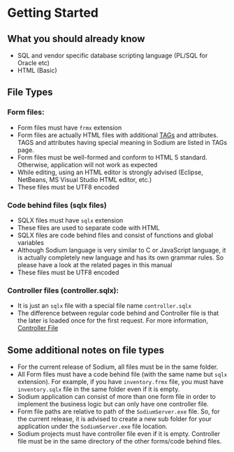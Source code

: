 # Getting Started

## **What you should already know**

* SQL and vendor specific database scripting language \(PL/SQL for Oracle etc\)
* HTML \(Basic\)

## File Types

### **Form files:**

* Form files must have `frmx` extension
* Form files are actually HTML files with additional [TAGs](https://sodium.gitbook.io/sodium/language-reference/html-tags) and attributes. TAGS and attributes having special meaning in Sodium are listed in TAGs page.
* Form files must be well-formed and conform to HTML 5 standard. Otherwise, application will not work as expected
* While editing, using an HTML editor is strongly advised \(Eclipse, NetBeans, MS Visual Studio HTML editor, etc.\)
* These files must be UTF8 encoded

### **Code behind files \(sqlx files\)**

* SQLX files must have `sqlx` extension
* These files are used to separate code with HTML
* SQLX files are code behind files and consist of functions and global variables
* Although Sodium language is very similar to C or JavaScript language, it is actually completely new language and has its own grammar rules. So please have a look at the related pages in this manual
* These files must be UTF8 encoded

### **Controller files \(controller.sqlx\):**

* It is just an `sqlx` file with a special file name `controller.sqlx`
* The difference between regular code behind and Controller file is that the later is loaded once for the first request. For more information, [Controller File](https://sodium.gitbook.io/sodium/language-reference/program-structure/controller-file)​

## Some additional notes on file types

* For the current release of Sodium, all files must be in the same folder.
* All Form files must have a code behind file \(with the same name but `sqlx` extension\). For example, if you have `inventory.frmx` file, you must have `inventory.sqlx` file in the same folder even if it is empty.
* Sodium application can consist of more than one form file in order to implement the business logic but can only have one controller file.
* Form file paths are relative to path of the `SodiumServer.exe` file. So, for the current release, it is advised to create a new sub folder for your application under the `SodiumServer.exe` file location.
* Sodium projects must have controller file even if it is empty. Controller file must be in the same directory of the other forms/code behind files.

